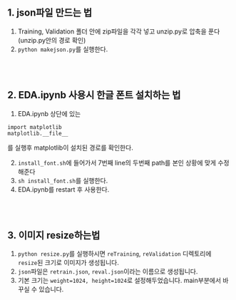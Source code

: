 ## 1. json파일 만드는 법
1. Training, Validation 폴더 안에 zip파일을 각각 넣고 unzip.py로 압축을 푼다(unzip.py안의 경로 확인)
2. `python makejson.py`를 실행한다.

<br>
<br>

## 2. EDA.ipynb 사용시 한글 폰트 설치하는 법
1. EDA.ipynb 상단에 있는 
```
import matplotlib
matplotlib.__file__
```
를 실행후 matplotlib이 설치된 경로를 확인한다.

2. `install_font.sh`에 들어가서 7번째 line의 두번째 path를 본인 상황에 맞게 수정해준다
3. `sh install_font.sh`를 실행한다.
4. EDA.ipynb를 restart 후 사용한다.

<br>
<br>


## 3. 이미지 resize하는법
1. `python resize.py`를 실행하시면 `reTraining`, `reValidation` 디렉토리에 `resize`된 크기로 이미지가 생성됩니다.
2. `json`파일은 `retrain.json`, `reval.json`이라는 이름으로 생성됩니다.
3. 기본 크기는 `weight=1024, height=1024`로 설정해두었습니다. main부분에서 바꾸실 수 있습니다.